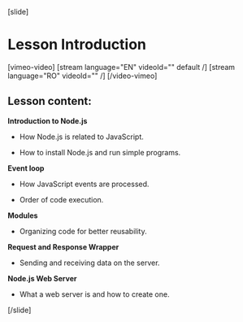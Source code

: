 [slide]

# Lesson Introduction

[vimeo-video]
[stream language="EN" videoId="" default /]
[stream language="RO" videoId="" /]
[/video-vimeo]

## Lesson content:

**Introduction to Node.js**

- How Node.js is related to JavaScript.

- How to install Node.js and run simple programs.

**Event loop**

- How JavaScript events are processed.

- Order of code execution.

**Modules**

- Organizing code for better reusability.

**Request and Response Wrapper**

- Sending and receiving data on the server.

**Node.js Web Server**

- What a web server is and how to create one.

[/slide]
